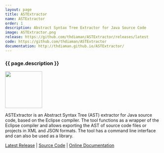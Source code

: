 ```yaml
---
layout: page
title: ASTExtractor
name: ASTExtractor
order: 1
description: Abstract Syntax Tree Extractor for Java Source Code
image: ASTExtractor.png
release: https://github.com/thdiaman/ASTExtractor/releases/latest
code: https://github.com/thdiaman/ASTExtractor
documentation: http://thdiaman.github.io/ASTExtractor/
---
```


<h3>{{ page.description }}</h3>

<img class="alignleft" src="{{ page.image }}" style="height: 120px;"/>

ASTExtractor is an Abstract Syntax Tree (AST) extractor for Java source code, based on the Eclipse 
compiler. The tool functions as a wrapper of the Eclipse compiler and allows exporting the AST of 
source code files or projects in XML and JSON formats. The tool has a command line interface and 
can also be used as a library.

<a target="_blank" href="{{ page.release }}">Latest Release</a> |
<a target="_blank" href="{{ page.code }}">Source Code</a> |
<a target="_blank" href="{{ page.documentation }}">Online Documentation</a>
